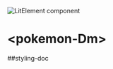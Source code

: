 ![LitElement component](https://img.shields.io/badge/litElement-component-blue.svg)

# \<pokemon-Dm>

##styling-doc